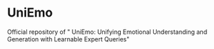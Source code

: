 # UniEmo
Official repository of " UniEmo: Unifying Emotional Understanding and  Generation with Learnable Expert Queries"
